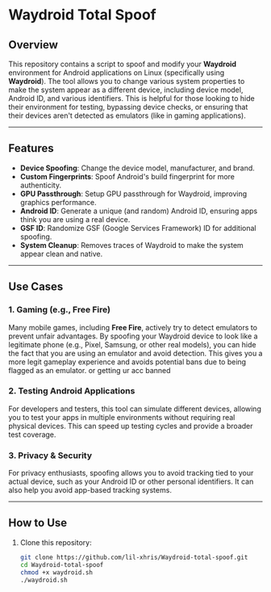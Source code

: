 # Waydroid Total Spoof

## Overview

This repository contains a script to spoof and modify your **Waydroid** environment for Android applications on Linux (specifically using **Waydroid**). The tool allows you to change various system properties to make the system appear as a different device, including device model, Android ID, and various identifiers. This is helpful for those looking to hide their environment for testing, bypassing device checks, or ensuring that their devices aren't detected as emulators (like in gaming applications).

---

## Features

- **Device Spoofing**: Change the device model, manufacturer, and brand.
- **Custom Fingerprints**: Spoof Android's build fingerprint for more authenticity.
- **GPU Passthrough**: Setup GPU passthrough for Waydroid, improving graphics performance.
- **Android ID**: Generate a unique (and random) Android ID, ensuring apps think you are using a real device.
- **GSF ID**: Randomize GSF (Google Services Framework) ID for additional spoofing.
- **System Cleanup**: Removes traces of Waydroid to make the system appear clean and native.

---

## Use Cases

### 1. **Gaming (e.g., Free Fire)**

Many mobile games, including **Free Fire**, actively try to detect emulators to prevent unfair advantages. By spoofing your Waydroid device to look like a legitimate phone (e.g., Pixel, Samsung, or other real models), you can hide the fact that you are using an emulator and avoid detection. This gives you a more legit gameplay experience and avoids potential bans due to being flagged as an emulator. or getting ur acc banned

### 2. **Testing Android Applications**

For developers and testers, this tool can simulate different devices, allowing you to test your apps in multiple environments without requiring real physical devices. This can speed up testing cycles and provide a broader test coverage.

### 3. **Privacy & Security**

For privacy enthusiasts, spoofing allows you to avoid tracking tied to your actual device, such as your Android ID or other personal identifiers. It can also help you avoid app-based tracking systems.

---

## How to Use

1. Clone this repository:
   ```bash
   git clone https://github.com/lil-xhris/Waydroid-total-spoof.git
   cd Waydroid-total-spoof
   chmod +x waydroid.sh
   ./waydroid.sh
